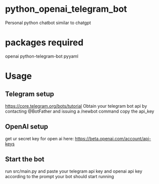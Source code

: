 # python_openai_telegram_bot
Personal python chatbot similar to chatgpt

# packages required
openai
python-telegram-bot
pyyaml

# Usage
## Telegram setup
https://core.telegram.org/bots/tutorial
Obtain your telegram bot api by contacting @BotFather and issuing a /newbot command
copy the api_key

## OpenAI setup
get ur secret key for open ai here: https://beta.openai.com/account/api-keys

## Start the bot
run src/main.py and paste your telegram api key and openai api key according to the prompt
your bot should start running

